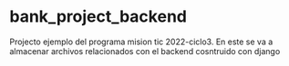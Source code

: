 # bank_project_backend
Projecto ejemplo del programa mision tic 2022-ciclo3. En este se va a almacenar archivos relacionados con el backend cosntruido con django
